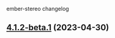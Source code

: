 ember-stereo changelog

## [4.1.2-beta.1](https://github.com/jkeen/ember-stereo/compare/v4.1.1...v4.1.2-beta.1) (2023-04-30)
